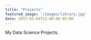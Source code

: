 ```yaml
---
title: "Projects"
featured_image: '/images/library.jpg'
date: 2017-03-02T12:00:00-05:00
---
```

My Data Science Projects.
